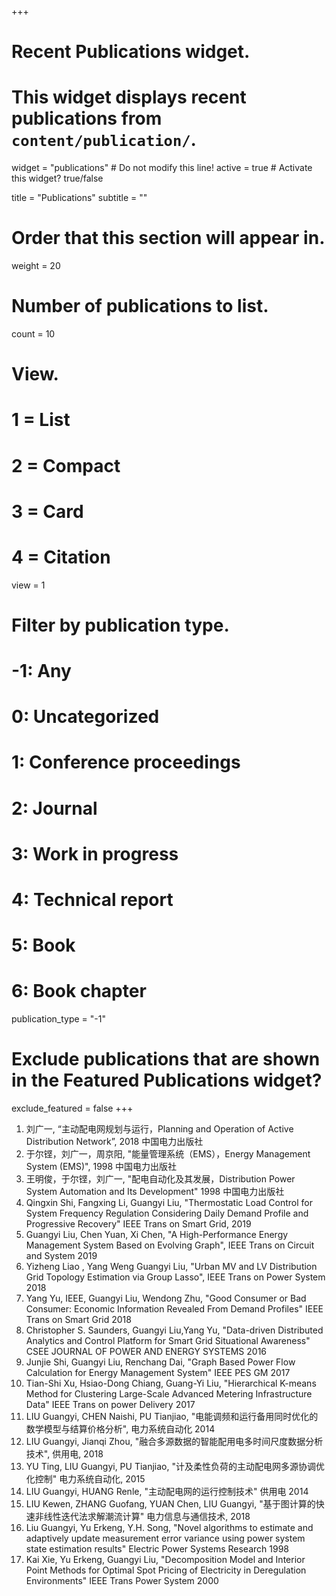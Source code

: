 +++
# Recent Publications widget.
# This widget displays recent publications from `content/publication/`.
widget = "publications"  # Do not modify this line!
active = true  # Activate this widget? true/false

title = "Publications"
subtitle = ""

# Order that this section will appear in.
weight = 20

# Number of publications to list.
count = 10

# View.
#   1 = List
#   2 = Compact
#   3 = Card
#   4 = Citation
view = 1

# Filter by publication type.
# -1: Any
#  0: Uncategorized
#  1: Conference proceedings
#  2: Journal
#  3: Work in progress
#  4: Technical report
#  5: Book
#  6: Book chapter
publication_type = "-1"

# Exclude publications that are shown in the Featured Publications widget?
exclude_featured = false
+++
1.	刘广一,  “主动配电网规划与运行，Planning and Operation of Active Distribution Network”, 2018 中国电力出版社
2.  于尔铿，刘广一，周京阳, "能量管理系统（EMS），Energy Management System (EMS)", 1998 中国电力出版社
3.  王明俊，于尔铿，刘广一, "配电自动化及其发展，Distribution Power System Automation and Its Development" 1998 中国电力出版社
4.  Qingxin Shi, Fangxing Li, Guangyi Liu, "Thermostatic Load Control for System Frequency Regulation Considering Daily Demand Profile and Progressive Recovery" IEEE Trans on Smart Grid, 2019
5.  Guangyi Liu, Chen Yuan, Xi Chen, "A High-Performance Energy Management System Based on Evolving Graph", IEEE Trans on Circuit and System 2019
6.  Yizheng Liao , Yang Weng Guangyi Liu, "Urban MV and LV Distribution Grid Topology Estimation via Group Lasso", IEEE Trans on Power System 2018
7.  Yang Yu, IEEE, Guangyi Liu, Wendong Zhu, "Good Consumer or Bad Consumer: Economic Information Revealed From Demand Profiles" IEEE Trans on Smart Grid 2018
8.  Christopher S. Saunders, Guangyi Liu,Yang Yu, "Data-driven Distributed Analytics and Control Platform for Smart Grid Situational Awareness" CSEE JOURNAL OF POWER AND ENERGY SYSTEMS 2016
9.  Junjie Shi, Guangyi Liu, Renchang Dai, "Graph Based Power Flow Calculation for Energy Management System" IEEE PES GM 2017
10. Tian-Shi Xu, Hsiao-Dong Chiang, Guang-Yi Liu, "Hierarchical K-means Method for Clustering Large-Scale Advanced Metering Infrastructure Data" IEEE Trans on power Delivery 2017
11. LIU Guangyi, CHEN Naishi, PU Tianjiao, "电能调频和运行备用同时优化的数学模型与结算价格分析", 电力系统自动化 2014
12. LIU Guangyi, Jianqi Zhou, "融合多源数据的智能配用电多时间尺度数据分析技术", 供用电, 2018
13. YU Ting, LIU Guangyi, PU Tianjiao, "计及柔性负荷的主动配电网多源协调优化控制" 电力系统自动化, 2015
14. LIU Guangyi, HUANG Renle, "主动配电网的运行控制技术" 供用电 2014
15. LIU Kewen, ZHANG Guofang, YUAN Chen, LIU Guangyi, "基于图计算的快速非线性迭代法求解潮流计算" 电力信息与通信技术, 2018
16. Liu Guangyi, Yu Erkeng, Y.H. Song, "Novel algorithms to estimate and adaptively update measurement error variance using power system state estimation results" Electric Power Systems Research 1998
17. Kai Xie, Yu Erkeng, Guangyi Liu, "Decomposition Model and Interior Point Methods for Optimal Spot Pricing of Electricity in Deregulation Environments" IEEE Trans Power System 2000
